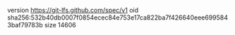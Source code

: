 version https://git-lfs.github.com/spec/v1
oid sha256:532b40db0007f0854ecec84e753e17ca822ba7f426640eee6995843baf79783b
size 14606
